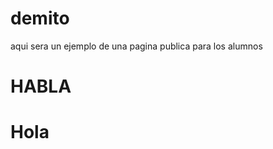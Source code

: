 # demito

aqui sera un ejemplo de una pagina publica para los alumnos

<h1>HABLA</h1>

<h1>Hola</h1>
